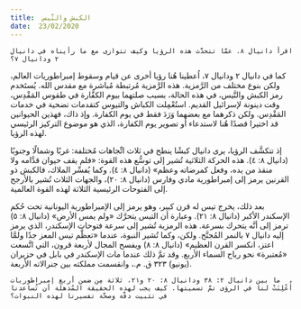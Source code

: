 ```yaml
---
title:  الكبش والتَّيس
date:  23/02/2020
---
```


`اقرأ دانيال ٨. عمَّا تتحدَّث هذه الرؤيا وكيف تتوازى مع ما رأيناه في دانيال ٢ ودانيال ٧؟`

كما في دانيال ٢ ودانيال ٧، اُعطينا هُنا رؤيا أخرى عن قيام وسقوط إمبراطوريات العالم، ولكن بنوع مختلف من الرَّمزية. هذه الرَّمزية مُرتبطة مُباشرة مع مقدس الله. يُستَخدم رمز الكبش والتَّيس، في هذه الحالة، بسبب صلتهما بيوم الكفَّارة في طقوس المَقْدِس، وقت دينونة لإسرائيل القديم. استُعْمِلت الكباش والتيوس كتقدمات تضحية في خدمات المَقْدِس. ولكن ذكرهما مع بعضهما وَرَدَ فقط في يوم الكفارة. وإذ ذاك، فهذين الحيوانين قد اختيرا قصدًا هُنا لاستدعاء أو تصوير يوم الكفارة، الذي هو موضوع التركيز الرئيسي لهذه الرؤيا.

إذ تتكشَّف الرؤيا، يرى دانيال كبشًا ينطح في ثلاث اتِّجاهات مُختلفة: غربًا وشمالًا وجنوبًا (دانيال ٨: ٤). هذه الحركة الثلاثية تُشير إلى توسُّع هذه القوة: «فلم يقف حيوان قدَّامه ولا منقذ من يده، وفعل كمرضاته وعظم» (دانيال ٨: ٤). وكما يُفسِّر الملاك، فالكبش ذو القرنين يرمز إلى إمبراطورية مادي وفارس (دانيال ٨: ٢٠)، والجهات الثلاث تُشير بالأرجح إلى الفتوحات الرئيسية الثلاثة لهذه القوة العالمية.

بعد ذلك، يخرج تيس له قرن كبير، وهو يرمز إلى الإمبراطورية اليونانية تحت حُكم الإسكندر الأكبر (دانيال ٨: ٢١). وعبارة أن التيس يتحرَّك «ولم يمس الأرض» (دانيال ٨: ٥) ترمز إلى أنَّه يتحرك بسرعة. هذه الرمزية تُشير إلى سرعة فتوحات الإسكندر، الذي يرمز إليه دانيال ٧ بالنمر المُجنَّح. ولكن، وكما تُشير النبوة، عندما «تعظَّم تيس المعز جدًا ولمَّا اعتز، انكسر القرن العظيم» (دانيال ٨: ٨) ويفسح المجال لأربعة قرون، التي اتَّسعت «مُعتبرة» نحو رياح السماء الأربع. وقد تمَّ ذلك عندما مات الإسكندر في بابل في حزيران (يونيو) ٣٢٣ ق. م.، وانقسمت مملكته بين جنرالاته الأربعة.

`ما بين دانيال ٢: ٣٨ ودانيال ٨: ٢٠ و٢١، ثلاثة مِن ضمن أربع إمبراطوريات أُعْلِنَتْ لنا في الرؤى تمَّ تسميتها. كيف يجب لهذه الحقيقة المُذهلة أن تُساعدنا في تثبيت دقَّة وصحَّة تفسيرنا لهذه النبوات؟`